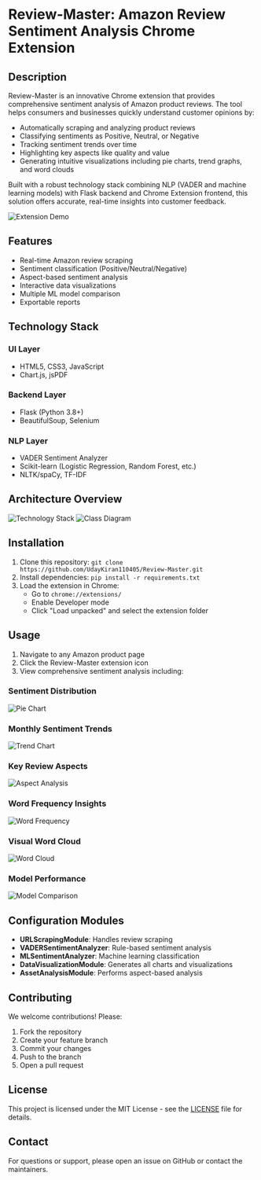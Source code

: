 # Review-Master: Amazon Review Sentiment Analysis Chrome Extension

## Description
Review-Master is an innovative Chrome extension that provides comprehensive sentiment analysis of Amazon product reviews. The tool helps consumers and businesses quickly understand customer opinions by:

- Automatically scraping and analyzing product reviews
- Classifying sentiments as Positive, Neutral, or Negative
- Tracking sentiment trends over time
- Highlighting key aspects like quality and value
- Generating intuitive visualizations including pie charts, trend graphs, and word clouds

Built with a robust technology stack combining NLP (VADER and machine learning models) with Flask backend and Chrome Extension frontend, this solution offers accurate, real-time insights into customer feedback.

![Extension Demo](flask_app/templates/Screenshot%202025-05-23%20014513.png)

## Features
- Real-time Amazon review scraping
- Sentiment classification (Positive/Neutral/Negative)
- Aspect-based sentiment analysis
- Interactive data visualizations
- Multiple ML model comparison
- Exportable reports

## Technology Stack
### UI Layer
- HTML5, CSS3, JavaScript
- Chart.js, jsPDF

### Backend Layer
- Flask (Python 3.8+)
- BeautifulSoup, Selenium

### NLP Layer
- VADER Sentiment Analyzer
- Scikit-learn (Logistic Regression, Random Forest, etc.)
- NLTK/spaCy, TF-IDF

## Architecture Overview
![Technology Stack](flask_app/templates/Screenshot%202025-05-23%20015910.png)
![Class Diagram](flask_app/templates/Screenshot%202025-05-23%20192215.png)

## Installation
1. Clone this repository: `git clone https://github.com/UdayKiran110405/Review-Master.git`
2. Install dependencies: `pip install -r requirements.txt`
3. Load the extension in Chrome:
   - Go to `chrome://extensions/`
   - Enable Developer mode
   - Click "Load unpacked" and select the extension folder

## Usage
1. Navigate to any Amazon product page
2. Click the Review-Master extension icon
3. View comprehensive sentiment analysis including:

### Sentiment Distribution
![Pie Chart](flask_app/templates/Screenshot%202025-05-23%20190255.png)

### Monthly Sentiment Trends
![Trend Chart](flask_app/templates/Screenshot%202025-05-23%20190309.png)

### Key Review Aspects
![Aspect Analysis](flask_app/templates/Screenshot%202025-05-23%20190423.png)

### Word Frequency Insights
![Word Frequency](flask_app/templates/Screenshot%202025-05-23%20190349.png)

### Visual Word Cloud
![Word Cloud](flask_app/templates/Screenshot%202025-05-23%20190404.png)

### Model Performance
![Model Comparison](flask_app/templates/Screenshot%202025-05-23%20190046.png)

## Configuration Modules
- **URLScrapingModule**: Handles review scraping
- **VADERSentimentAnalyzer**: Rule-based sentiment analysis
- **MLSentimentAnalyzer**: Machine learning classification
- **DataVisualizationModule**: Generates all charts and visualizations
- **AssetAnalysisModule**: Performs aspect-based analysis

## Contributing
We welcome contributions! Please:
1. Fork the repository
2. Create your feature branch
3. Commit your changes
4. Push to the branch
5. Open a pull request

## License
This project is licensed under the MIT License - see the [LICENSE](LICENSE) file for details.

## Contact
For questions or support, please open an issue on GitHub or contact the maintainers.
